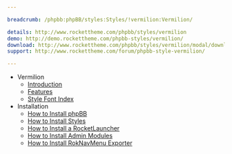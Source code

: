 ```yaml
---

breadcrumb: /phpbb:phpBB/styles:Styles/!vermilion:Vermilion/

details: http://www.rockettheme.com/phpbb/styles/vermilion
demo: http://demo.rockettheme.com/phpbb-styles/vermilion/
download: http://www.rockettheme.com/phpbb/styles/vermilion/modal/downloads
support: http://www.rockettheme.com/forum/phpbb-style-vermilion/

---
```


* Vermilion
	* [Introduction](INDEX.md#introduction)
	* [Features](INDEX.md#features)
    * [Style Font Index](../../../technical_tips/general/font_index.md)
* Installation
	* [How to Install phpBB](../../start/install.md)
	* [How to Install Styles](../../start/styles.md)
    * [How to Install a RocketLauncher](../../start/rocketlauncher.md)
	* [How to Install Admin Modules](../../start/styles.md#installing-administrative-modules)
	* [How to Install RokNavMenu Exporter](../../modules/roknavmenu.md)